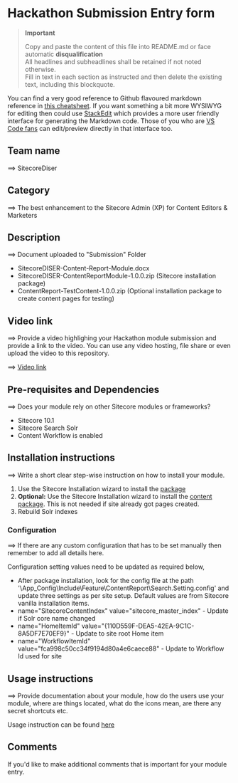 # Hackathon Submission Entry form

> __Important__  
> 
> Copy and paste the content of this file into README.md or face automatic __disqualification__  
> All headlines and subheadlines shall be retained if not noted otherwise.  
> Fill in text in each section as instructed and then delete the existing text, including this blockquote.

You can find a very good reference to Github flavoured markdown reference in [this cheatsheet](https://github.com/adam-p/markdown-here/wiki/Markdown-Cheatsheet). If you want something a bit more WYSIWYG for editing then could use [StackEdit](https://stackedit.io/app) which provides a more user friendly interface for generating the Markdown code. Those of you who are [VS Code fans](https://code.visualstudio.com/docs/languages/markdown#_markdown-preview) can edit/preview directly in that interface too.


## Team name
⟹ SitecoreDiser

## Category
⟹ The best enhancement to the Sitecore Admin (XP) for Content Editors & Marketers

## Description
⟹ Document uploaded to "Submission" Folder
- SitecoreDISER-Content-Report-Module.docx
- SitecoreDISER-ContentReportModule-1.0.0.zip (Sitecore installation package)
- ContentReport-TestContent-1.0.0.zip (Optional installation package to create content pages for testing)


## Video link
⟹ Provide a video highlighing your Hackathon module submission and provide a link to the video. You can use any video hosting, file share or even upload the video to this repository.

⟹ [Video link](https://youtu.be/Wojc_PU0upU)



## Pre-requisites and Dependencies

⟹ Does your module rely on other Sitecore modules or frameworks?

- Sitecore 10.1
- Sitecore Search Solr
- Content Workflow is enabled

## Installation instructions
⟹ Write a short clear step-wise instruction on how to install your module.  

1. Use the Sitecore Installation wizard to install the [package](https://github.com/Sitecore-Hackathon/2021-Sitecore-DISER/blob/main/Submission/SitecoreDISER-ContentReportModule-1.0.0.zip)
2. **Optional:** Use the Sitecore Installation wizard to install the [content package](https://github.com/Sitecore-Hackathon/2021-Sitecore-DISER/blob/main/Submission/ContentReport-TestContent-1.0.0.zip). This is not needed if site already got pages created.
3. Rebuild Solr indexes


### Configuration
⟹ If there are any custom configuration that has to be set manually then remember to add all details here.

Configuration setting values need to be updated as required below,
- After package installation, look for the config file at the path '\App_Config\Include\Feature\ContentReport\Search.Setting.config' and update three settings as per site setup. Default values are from Sitecore vanilla installation items.
- name="SitecoreContentIndex" value="sitecore_master_index" - Update if Solr core name changed
- name="HomeItemId" value="{110D559F-DEA5-42EA-9C1C-8A5DF7E70EF9}" - Update to site root Home item
- name="WorkflowItemId" value="fca998c50cc34f9194d80a4e6caece88" - Update to Workflow Id used for site          

## Usage instructions
⟹ Provide documentation about your module, how do the users use your module, where are things located, what do the icons mean, are there any secret shortcuts etc.

Usage instruction can be found [here](https://github.com/Sitecore-Hackathon/2021-Sitecore-DISER/blob/main/Submission/SitecoreDISER-Content-Report-Module.docx)

## Comments
If you'd like to make additional comments that is important for your module entry.
